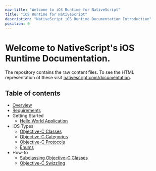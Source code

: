 ```yaml
---
nav-title: "Welcome to iOS Runtime for NativeScript"
title: "iOS Runtime for NativeScript"
description: "NativeScript iOS Runtime Documentation Introduction"
position: 0
---
```


# Welcome to NativeScript's iOS Runtime Documentation.
The repository contains the raw content files. To see the HTML representation of these visit [nativescript.com/documentation](http://nsbuild01/docs/README.html).

## Table of contents
* [Overview](./overview.md)
* [Requirements](./requirements.md)
* Getting Started
  * [Hello World Application](./getting-started/hello-world.md)
* iOS Types
  * [Objective-C Classes](./types/ObjC-Classes.md)
  * [Objective-C Categories](./types/ObjC-Categories.md)
  * [Objective-C Protocols](./types/ObjC-Protocols.md)
  * [Enums](./types/Enums.md)
* How-to
  * [Subclassing Objective-C Classes](./how-to/ObjC-Subclassing.md)
  * [Objective-C Swizzling](./how-to/ObjC-Swizzling.md)
